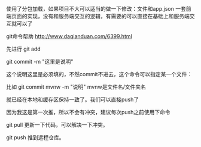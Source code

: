 使用了分包加载，如果项目不大可以适当的做一下修改：文件和app.json
一套前端页面的实现，没有和服务端交互的逻辑，有需要的可以直接在基础上和服务端交互就可以了


git命令帮助 http://www.daqianduan.com/6399.html

先进行 git add

git commit -m "这里是说明"

这个说明这里是必须填的，不然commit不进去，这个命令可以指定某一个文件：

比如  git commit mvnw -m "说明"   mvnw是文件名/文件夹名

就已经在本地和缓存区保持一致了。我们可以直接push了

因为我这是第一次推，所以不会有冲突，建议每次push之前使用下命令

git pull 更新一下代码，可以解决一下冲突。

git push 推到远程仓库。
